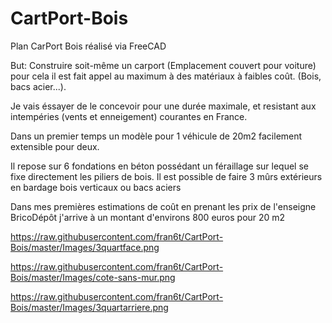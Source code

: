 # CartPort-Bois
Plan CarPort Bois réalisé via FreeCAD

But: Construire soit-même un carport (Emplacement couvert pour voiture) pour cela il est fait appel au maximum à des matériaux à faibles coût. (Bois, bacs acier...). 

Je vais éssayer de le concevoir pour une durée maximale, et resistant aux intempéries (vents et enneigement) courantes en France.  

Dans un premier temps un modèle pour 1 véhicule de 20m2 facilement extensible pour deux.

Il repose sur 6 fondations en béton possédant un féraillage sur lequel se fixe directement les piliers de bois. 
Il est possible de faire 3 mûrs extérieurs en bardage bois verticaux ou bacs aciers

Dans mes premières estimations de coût en prenant les prix de l'enseigne BricoDépôt j'arrive à un montant d'environs 800 euros pour 20 m2

https://raw.githubusercontent.com/fran6t/CartPort-Bois/master/Images/3quartface.png

https://raw.githubusercontent.com/fran6t/CartPort-Bois/master/Images/cote-sans-mur.png

https://raw.githubusercontent.com/fran6t/CartPort-Bois/master/Images/3quartarriere.png
